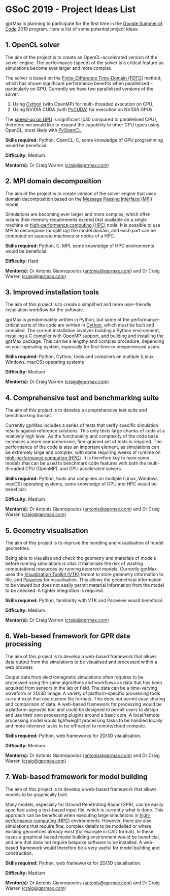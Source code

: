 # GSoC 2019 - Project Ideas List

gprMax is planning to participate for the first time in the [Google Summer of Code](https://summerofcode.withgoogle.com) 2019 program. Here is list of some potential project ideas:


## 1. OpenCL solver

The aim of the project is to create an OpenCL-accelerated version of the solver engine. The performance (speed) of the solver is a critical feature as simulations become ever larger and more complex.

The solver is based on the [Finite-Difference Time-Domain (FDTD)](https://en.wikipedia.org/wiki/Finite-difference_time-domain_method) method, which has shown significant performance benefits when parallelised – particularly on GPU. Currently we have two parallelised versions of the solver:
1. Using [Cython](https://cython.org) (with OpenMP) for multi-threaded execution on CPU;
2. Using NVIDIA CUDA (with [PyCUDA](https://mathema.tician.de/software/pycuda/)) for execution on NVIDIA GPUs.

The [speed-up on GPU](http://www.gprmax.com) is significant (x30 compared to parallelised CPU), therefore we would like to expand the capability to other GPU types using OpenCL, most likely with [PyOpenCL](https://mathema.tician.de/software/pyopencl/).

**Skills required:** Python, OpenCL, C, some knowledge of GPU programming would be beneficial.

**Difficulty:** Medium

**Mentor(s):** Dr Craig Warren (craig@gprmax.com)


## 2. MPI domain decomposition

The aim of the project is to create version of the solver engine that uses domain decomposition based on the [Message Passing Interface (MPI)](https://en.wikipedia.org/wiki/Message_Passing_Interface) model.

Simulations are becoming ever larger and more complex, which often means their memory requirements exceed that available on a single machine or [high-performance computing (HPC)](https://en.wikipedia.org/wiki/Supercomputer) node. It is possible to use MPI to decompose (or split up) the model domain, and each part can be computed on separate machines or nodes of a HPC.

**Skills required:** Python, C, MPI, some knowledge of HPC environments would be beneficial.

**Difficulty:** Hard

**Mentor(s):** Dr Antonis Giannopoulos (antonis@gprmax.com) and Dr Craig Warren (craig@gprmax.com)


## 3. Improved installation tools

The aim of this project is to create a simplified and more user-friendly installation workflow for the software.

gprMax is predominately written in Python, but some of the performance-critical parts of the code are written in [Cython](https://cython.org), which must be built and compiled. The current installation involves building a Python environment, installing a C compiler with OpenMP support, and building and installing the gprMax package. This can be a lengthy and complex procedure, depending on your operating system, especially for first-time or inexperienced users.

**Skills required:** Python, Cython, tools and compilers on multiple (Linux, Windows, macOS) operating systems

**Difficulty:** Medium

**Mentor(s):** Dr Craig Warren (craig@gprmax.com)


## 4. Comprehensive test and benchmarking suite

The aim of this project is to develop a comprehensive test suite and benchmarking toolset.

Currently gprMax includes a series of tests that verify specific simulation results against reference solutions. This only tests large chunks of code at a relatively high level. As the functionality and complexity of the code base increases a more comprehensive, fine-grained set of tests is required. The performance of the code is also an important element, as simulations can be extremely large and complex, with some requiring weeks of runtime on [high-performance computing (HPC)](https://en.wikipedia.org/wiki/Supercomputer). It is therefore key to have some models that can be used to benchmark code features with both the multi-threaded CPU (OpenMP), and GPU accelerated solvers.

**Skills required:** Python, tools and compilers on multiple (Linux, Windows, macOS) operating systems, some knowledge of GPU and HPC would be beneficial.

**Difficulty:** Medium

**Mentor(s):** Dr Antonis Giannopoulos (antonis@gprmax.com) and Dr Craig Warren (craig@gprmax.com)


## 5. Geometry visualisation

The aim of this project is to improve the handling and visualisation of model geometries.

Being able to visualise and check the geometry and materials of models before running simulations is vital. It minimises the risk of wasting computational resources by running incorrect models. Currently gprMax uses the [Visualization Toolkit (VTK)](https://vtk.org) format to store geometry information to file, and [Paraview](https://www.paraview.org) for visualisation. This allows the geometrical information to be viewed but does not easily permit material information from the model to be checked. A tighter integration is required.

**Skills required:** Python, familiarity with VTK and Paraview would beneficial.

**Difficulty:** Medium

**Mentor(s):** Dr Craig Warren (craig@gprmax.com)


## 6. Web-based framework for GPR data processing

The aim of this project is to develop a web-based framework that allows data output from the simulations to be visualised and processed within a web browser.

Output data from electromagnetic simulations often requires to be processed using the same algorithms and workflows as data that has been acquired from sensors in the lab or field. The data can be a time-varying waveform or 2D/3D image. A variety of platform-specific processing tools current exist that use custom file formats. This does not permit easy sharing and comparison of data. A web-based framework for processing would be a platform-agnostic tool and could be designed to permit users to design and use their own processing plugins around a basic core. A local/remote processing model would lightweight processing tasks to be handled locally and more intensive tasks to be offloaded to remote/cloud compute.

**Skills required:** Python, web frameworks for 2D/3D visualisation.

**Difficulty:** Medium

**Mentor(s):** Dr Antonis Giannopoulos (antonis@gprmax.com) and Dr Craig Warren (craig@gprmax.com)


## 7. Web-based framework for model building

The aim of this project is to develop a web-based framework that allows models to be graphically built.

Many models, especially for Ground Penetrating Radar (GPR), can be easily specified using a text-based input file, which is currently what is done. This approach can be beneficial when executing large simulations in [high-performance computing (HPC)](https://en.wikipedia.org/wiki/Supercomputer) environments. However, there are also simulations that require fine, complex details to be modelled or where existing geometries already exist (for example in CAD format). In these cases a graphical-based model building environment would be beneficial, and one that does not require bespoke software to be installed. A web-based framework would therefore be a very useful for model building and construction.

**Skills required:** Python, web frameworks for 2D/3D visualisation.

**Difficulty:** Medium

**Mentor(s):** Dr Antonis Giannopoulos (antonis@gprmax.com) and Dr Craig Warren (craig@gprmax.com)
